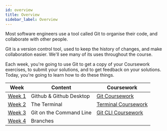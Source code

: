 ```yaml
---
id: overview
title: Overview
sidebar_label: Overview
---
```


Most software engineers use a tool called Git to organise their code, and collaborate with other people.

Git is a version control tool, used to keep the history of changes, and make collaboration easier. We'll see many of its uses throughout the course.

Each week, you're going to use Git to get a copy of your Coursework exercises, to submit your solutions, and to get feedback on your solutions. Today, you're going to learn how to do these things.

| Week                                 | Content                 | Coursework                                 |
| ------------------------------------ | ----------------------- | ------------------------------------------ |
| [Week 1](./index.md)                 | Github & Github Desktop | [Git Coursework](./homework)               |
| [Week 2](./terminal/lesson)          | The Terminal            | [Terminal Coursework](./terminal/homework) |
| [Week 3](./cli/lesson)               | Git on the Command Line | [Git CLI Coursework](./cli/homework)       |
| [Week 4](./branches/branches.md)     | Branches                |                                            |
